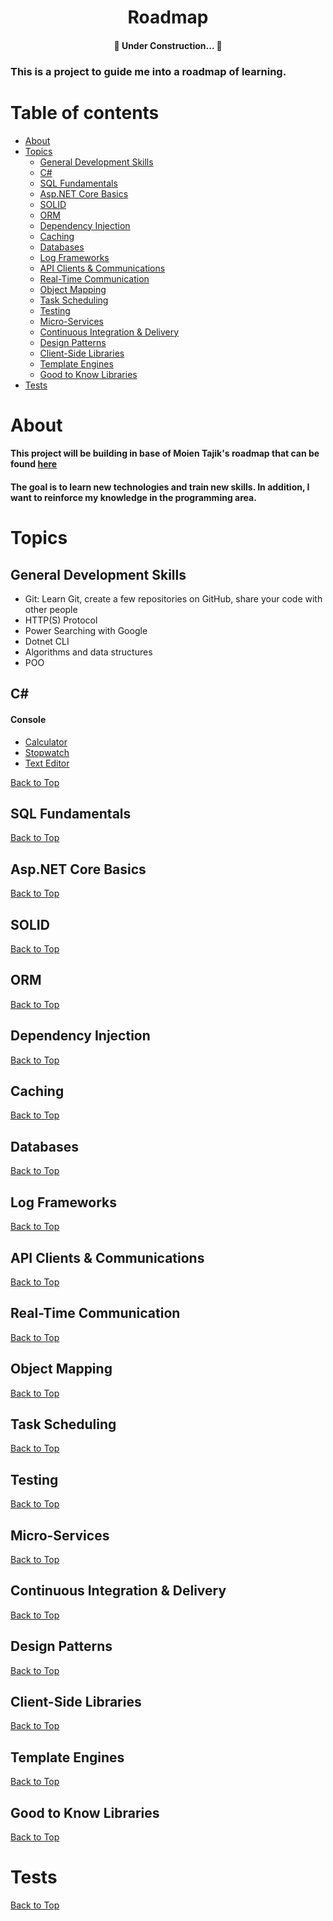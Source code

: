 <h1 align="center">Roadmap</h1>

<h4 align="center"> 
	🚧  Under Construction...  🚧
</h4>

<p><h3>This is a project to guide me into a roadmap of learning.</h3></p>

Table of contents
=================
<!--ts-->
   * [About](#about)
   * [Topics](#topics)
      * [General Development Skills](#general-development-skills)
      * [C#](#c)
      * [SQL Fundamentals](#sql-fundamentals)
      * [Asp.NET Core Basics](#aspnet-core-basics)
      * [SOLID](#solid)
      * [ORM](#orm)
      * [Dependency Injection](#dependency-injection)
      * [Caching](#caching)
      * [Databases](#databases)
      * [Log Frameworks](#log-frameworks)
      * [API Clients & Communications](#api-clients--communications)
      * [Real-Time Communication](#real-time-communication)
      * [Object Mapping](#object-mapping)
      * [Task Scheduling](#task-scheduling)
      * [Testing](#testing)
      * [Micro-Services](#micro-services)
      * [Continuous Integration & Delivery](#continuous-integration--delivery)
      * [Design Patterns](#design-patterns)
      * [Client-Side Libraries](#client-side-libraries)
      * [Template Engines](#template-engines)
      * [Good to Know Libraries](#good-to-know-libraries)
   * [Tests](#tests)
<!--te-->

About
=====
  <p>
    <h4>This project will be building in base of Moien Tajik's roadmap that can be found <a href="https://github.com/MoienTajik/AspNetCore-Developer-Roadmap"  target="_blank">here</a></h4>
    <h4>The goal is to learn new technologies and train new skills. In addition, I want to reinforce my knowledge in the programming area. </h4>
 </p>
 
 Topics
 ======
 General Development Skills
 --
  - Git: Learn Git, create a few repositories on GitHub, share your code with other people
  - HTTP(S) Protocol
  - Power Searching with Google
  - Dotnet CLI
  - Algorithms and data structures
  - POO
  
 C#
 --
 #### Console
 - [Calculator](https://github.com/victor-vdo/calculator)
 - [Stopwatch](https://github.com/victor-vdo/Stopwatch)
 - [Text Editor](https://github.com/victor-vdo/TextEditor)


 <a href="#roadmap" class="roadmap">Back to Top</a>
 
 SQL Fundamentals
 --
 
 <a href="#roadmap" class="roadmap">Back to Top</a>
 
 Asp.NET Core Basics
 --
 
 <a href="#roadmap" class="roadmap">Back to Top</a>
 
 SOLID
 --
 
 <a href="#roadmap" class="roadmap">Back to Top</a>
 
 ORM
 --
 
 <a href="#roadmap" class="roadmap">Back to Top</a>
 
 Dependency Injection
 --
 
 <a href="#roadmap" class="roadmap">Back to Top</a>
 
 Caching
 --
 
 <a href="#roadmap" class="roadmap">Back to Top</a>
 
 Databases
 --
 
 <a href="#roadmap" class="roadmap">Back to Top</a>
 
 Log Frameworks
 --
 
 <a href="#roadmap" class="roadmap">Back to Top</a>
 
 API Clients & Communications
 --
 
 <a href="#roadmap" class="roadmap">Back to Top</a>
 
 Real-Time Communication
 --
 
 <a href="#roadmap" class="roadmap">Back to Top</a>
 
 Object Mapping
 --
 
 <a href="#roadmap" class="roadmap">Back to Top</a>
 
 Task Scheduling   
 --
 
 <a href="#roadmap" class="roadmap">Back to Top</a>
 
 Testing 
 --
 
 <a href="#roadmap" class="roadmap">Back to Top</a>
 
 Micro-Services
 --
 
 <a href="#roadmap" class="roadmap">Back to Top</a>
 
 Continuous Integration & Delivery 
 --
 
 <a href="#roadmap" class="roadmap">Back to Top</a>
 
 Design Patterns
 --
 
 <a href="#roadmap" class="roadmap">Back to Top</a>
 
 Client-Side Libraries 
 --
 
 <a href="#roadmap" class="roadmap">Back to Top</a>
 
 Template Engines    
 --
 
 <a href="#roadmap" class="roadmap">Back to Top</a>
 
 Good to Know Libraries
 --
 
 <a href="#roadmap" class="roadmap">Back to Top</a>
 
Tests
=====

<a href="#roadmap" class="roadmap">Back to Top</a>
